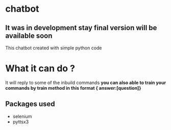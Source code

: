 # chatbot
## It was in development stay final version will be available soon


This chatbot created with simple python code 


# What it can do ?
 It will reply to some of the inbuild commands
 **you can also able to train your commands  by train method in this format { answer:[question]}**
 


## Packages used 
- selenium
- pyttsx3


